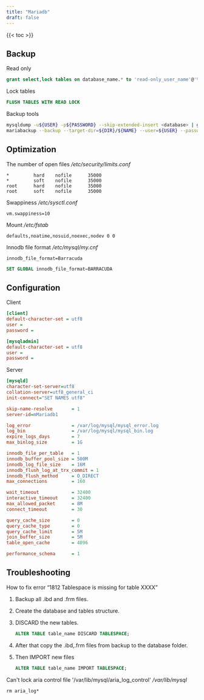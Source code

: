 ```yaml
---
title: "Mariadb"
draft: false
---
```


{{< toc >}}

## Backup

Read only

```sql
grant select,lock tables on database_name.* to 'read-only_user_name'@'%'
```

Lock tables

```sql
FLUSH TABLES WITH READ LOCK
```

Backup tools

```bash
mysqldump -u${USER} -p${PASSWORD} --skip-extended-insert <database> | gzip > ${DIR}/<database>${NAME}.sql.gz
mariabackup --backup --target-dir=${DIR}/${NAME} --user=${USER} --password=${PASSWORD}
```

## Optimization

The number of open files
_/etc/security/limits.conf_

```text
*         hard    nofile      35000
*         soft    nofile      35000
root      hard    nofile      35000
root      soft    nofile      35000
```

Swappiness
_/etc/sysctl.conf_

```text
vm.swappiness=10
```

Mount
_/etc/fstab_

```text
defaults,noatime,nosuid,noexec,nodev 0 0
```

Innodb file format
_/etc/mysql/my.cnf_

```text
innodb_file_format=Barracuda
```

```sql
SET GLOBAL innodb_file_format=BARRACUDA
```

## Configuration

Client

```ini
[client]
default-character-set = utf8
user = 
password = 

[mysqladmin]
default-character-set = utf8
user = 
password = 
```

Server

```ini
[mysqld]
character-set-server=utf8
collation-server=utf8_general_ci
init-connect="SET NAMES utf8"

skip-name-resolve       = 1
server-id=mMariadb1

log_error               = /var/log/mysql/mysql_error.log
log_bin                 = /var/log/mysql/mysql_bin.log
expire_logs_days        = 7
max_binlog_size         = 1G

innodb_file_per_table   = 1
innodb_buffer_pool_size = 500M
innodb_log_file_size    = 16M
innodb_flush_log_at_trx_commit = 1
innodb_flush_method     = O_DIRECT
max_connections         = 160

wait_timeout            = 32400
interactive_timeout     = 32400
max_allowed_packet      = 8M
connect_timeout         = 30

query_cache_size        = 0
query_cache_type        = 0
query_cache_limit       = 5M
join_buffer_size        = 5M
table_open_cache        = 4096

performance_schema      = 1
```

## Troubleshooting

How to fix error “1812 Tablespace is missing for table XXXX”

1. Backup all .ibd and .frm files.
2. Create the database and tables structure.
3. DISCARD the new tables.

    ```sql
    ALTER TABLE table_name DISCARD TABLESPACE;
    ```

4. After that copy the .ibd,.frm files from backup to the database folder.
5. Then IMPORT new files

    ```sql
    ALTER TABLE table_name IMPORT TABLESPACE;
    ```

Can't lock aria control file '/var/lib/mysql/aria_log_control'
_/var/lib/mysql_

```text
rm aria_log*
```
